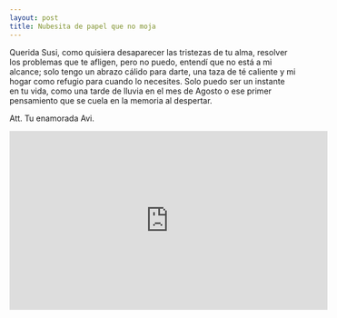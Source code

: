 ```yaml
---
layout: post
title: Nubesita de papel que no moja
---
```


Querida Susi, como quisiera desaparecer las tristezas de tu alma, resolver los problemas que te afligen, pero no puedo, entendí que no está a mi alcance; solo tengo un abrazo cálido para darte, una taza de té caliente y mi hogar como refugio para cuando lo necesites. Solo puedo ser un instante en tu vida, como una tarde de lluvia en el mes de Agosto o ese primer pensamiento que se cuela en la memoria al despertar. 

Att. Tu enamorada Avi.


<iframe width="560" height="315" src="https://www.youtube.com/embed/ksiY_0HO-2o" frameborder="0" allow="accelerometer;autoplay; encrypted-media; gyroscope; picture-in-picture" allowfullscreen></iframe>

